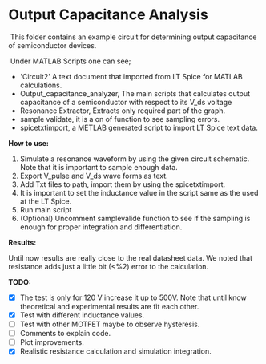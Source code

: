 # Output Capacitance Analysis

​	This folder contains an example circuit for determining output capacitance of  semiconductor devices.

​	Under MATLAB Scripts one can see;

- 'Circuit2' A text document that imported from LT Spice for MATLAB calculations. 
- Output_capacitance_analyzer, The main scripts that calculates output capacitance of a semiconductor with respect to its V_ds voltage
- Resonance Extractor, Extracts only required part of the graph.
- sample validate, it is a on of function to see sampling errors.
- spicetxtimport, a METLAB generated script to import LT Spice text data. 

**How to use:**

1. Simulate a resonance waveform by using the given circuit schematic. Note that it is important to sample enough data.
2. Export V_pulse and V_ds wave forms as text.
3. Add Txt files to path, import them by using the   spicetxtimport.
4. It is important to set the inductance value in the script same as the used at the LT Spice.
5. Run main script
6. (Optional) Uncomment  samplevalide function to see if the sampling is enough for proper integration and differentiation. 

**Results:**

Until now results are really close to the real datasheet data.  We noted that resistance adds just a little bit (<%2) error to the calculation. 

**TODO:**

- [x] The test is only for 120 V increase it up to 500V. Note that until know theoretical and experimental results are fit each other.
- [x] Test with different inductance values.
- [ ] Test with other MOTFET maybe to observe hysteresis.
- [ ] Comments to explain code.
- [ ] Plot improvements.
- [x] Realistic resistance calculation and simulation integration.